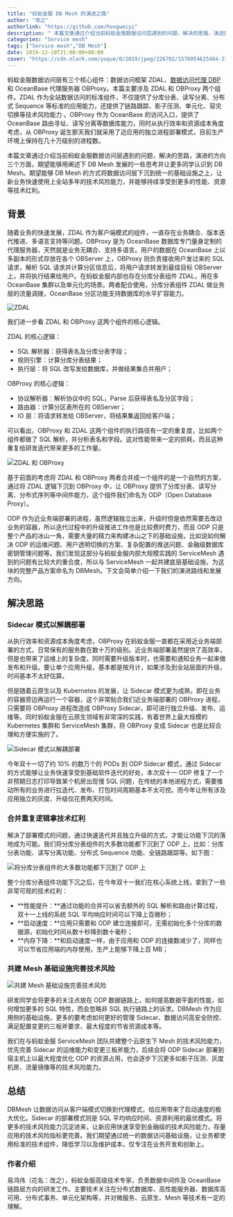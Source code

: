 ```yaml
---
title: "蚂蚁金服 DB Mesh 的演进之路"
author: "改之"
authorlink: "https://github.com/hongweiyi"
description: " 本篇文章通过介绍当前蚂蚁金服数据访问层遇到的问题，解决的思路，演进的方向三个方面，期望能够用阐述下 DB Mesh 发展的一些思考并让更多同学认识到 DB Mesh。"
categories: "Service mesh"
tags: ["Service mesh","DB Mesh"]
date: 2019-12-10T21:00:00+08:00
cover: "https://cdn.nlark.com/yuque/0/2019/jpeg/226702/1576054625484-31e903eb-08a5-4da6-8267-041b5dfaef8d.jpeg"
---
```


蚂蚁金服数据访问层有三个核心组件：数据访问框架 ZDAL、[数据访问代理 DBP](https://tech.antfin.com/docs/2/56297) 和 OceanBase 代理服务器 OBProxy。本篇主要涉及 ZDAL 和 OBProxy 两个组件。ZDAL 作为全站数据访问的标准组件，不仅提供了分库分表、读写分离、分布式 Sequence 等标准的应用能力，还提供了链路跟踪、影子压测、单元化、容灾切换等技术风险能力 。OBProxy 作为 OceanBase 的访问入口，提供了 OceanBase 路由寻址、读写分离等数据库能力，同时从执行效率和资源成本角度考虑，从 OBProxy 诞生那天我们就采用了近应用的独立进程部署模式，目前生产环境上保持在几十万级别的进程数。

本篇文章通过介绍当前蚂蚁金服数据访问层遇到的问题，解决的思路，演进的方向三个方面，期望能够用阐述下 DB Mesh 发展的一些思考并让更多同学认识到 DB Mesh。期望能够 DB Mesh 的方式将数据访问层下沉到统一的基础设施之上，让新业务快速使用上全站多年的技术风险能力，并能够持续享受到更多的性能、资源等技术红利。

## 背景

随着业务的快速发展，ZDAL 作为客户端模式的组件，一直存在业务耦合、版本迭代推进、多语言支持等问题。OBProxy 是为 OceanBase 数据库专门量身定制的代理服务器，天然就是业务无耦合、支持多语言。用户的数据在 OceanBase 上以多副本的形式存放在各个 OBServer 上，OBProxy 则负责接收用户发过来的 SQL 请求，解析 SQL 请求并计算分区信息后，将用户请求转发到最佳目标 OBServer 上，并将执行结果给用户。在蚂蚁金服内部也存在分库分表组件 ZDAL，用在多 OceanBase 集群以及单元化的场景。两者配合使用，分库分表组件 ZDAL 做业务层的流量调拨，OceanBase 分区功能支持数据库的水平扩容能力。

![ZDAL](https://cdn.nlark.com/yuque/0/2019/png/226702/1575957783747-470d1f88-8ac1-4763-8c06-06513f02cf9c.png)

我们进一步看 ZDAL 和 OBProxy 这两个组件的核心逻辑。

ZDAL 的核心逻辑：

- SQL 解析器：获得表名及分库分表字段；
- 规则引擎：计算分库分表结果；
- 执行层：将 SQL 改写发给数据库，并做结果集合并用户；

OBProxy 的核心逻辑：

- 协议解析器：解析协议中的 SQL，Parse 后获得表名及分区字段；
- 路由器：计算分区表所在的 OBServer；
- IO 层：将请求转发给 OBServer，将结果集返回给客户端；

可以看出，OBProxy 和 ZDAL 这两个组件的执行路径有一定的重复度，比如两个组件都做了 SQL 解析，并分析表名和字段。这对性能带来一定的损耗，而且这种重复给研发迭代带来更多的工作量。

![ZDAL 和 OBProxy](https://cdn.nlark.com/yuque/0/2019/png/226702/1575957783679-9ecd666a-9df4-4299-b36f-b58e76d393d9.png)    

基于前面的考虑将 ZDAL 和 OBProxy 两者合并成一个组件的是一个自然的方案，通过将 ZDAL 逻辑下沉到 OBProxy 中，让 OBProxy 提供了分库分表、读写分离、分布式序列等中间件能力，这个组件我们命名为 ODP（Open Database Proxy）。

ODP 作为近业务端部署的进程，虽然逻辑独立出来，升级时但是依然需要去改动业务的容器，所以迭代过程中的升级推进工作也是比较费时费力，而且 ODP 只是整个产品的冰山一角，需要大量的精力来构建冰山之下的基础设施，比如说如何解决 ODP  的运维问题、用户透明切换的方案、复杂配置的推送问题、金融级数据库密钥管理问题等。我们发现这部分与蚂蚁金服内部大规模实践的 ServiceMesh 遇到的问题有比较大的重合度，所以与 ServiceMesh 一起共建底层基础设施，为这块的完整产品方案命名为 DBMesh。下文会简单介绍一下我们的演进路线和发展方向。

## 解决思路

### Sidecar 模式以解耦部署

从执行效率和资源成本角度考虑，OBProxy 在蚂蚁金服一直都在采用近业务端部署的方式，日常保有的服务数在数十万的级别。近业务端部署虽然提供了高效率，但是也带来了运维上的复杂度，同时需要升级版本时，也需要和通知业务一起来做发布和升级。要让单个应用升级，基本都是按月计，如果涉及到全站层面的升级，时间基本不太好估算。

但是随着云原生以及 Kubernetes 的发展，让 Sidecar 模式更为成熟，即在业务的容器旁边再运行一个容器，这个非常贴合我们近业务端部署的 OBProxy 进程，只需要将 OBProxy 进程改造成 OBProxy Sidecar，即可进行独立升级、发布、运维等。同时蚂蚁金服在云原生领域有非常深的实践，有着世界上最大规模的 Kubernetes 集群和 ServiceMesh 集群，将 OBProxy 变成 Sidecar 也是比较合理和方便实施的了。

![Sidecar 模式以解耦部署](https://cdn.nlark.com/yuque/0/2019/png/226702/1575957783704-627503ec-aecf-4029-921a-503858ed0800.png)

今年双十一切了约 10% 的数万个的 PODs 到 ODP Sidecar 模式，通过 Sidecar 的方式能够让业务快速享受到基础软件迭代的好处，本次双十一 ODP 修复了一个非预期日志打印导致某个机房出现慢 SQL 问题，在传统的本地进程方式，需要推动所有的业务进行拉迭代、发布、打包时间周期基本不太可控。而今年让所有涉及应用独立的灰度、升级仅花费两天时间。

### 合并重复逻辑拿技术红利

解决了部署模式的问题，通过快速迭代并且独立升级的方式，才能让功能下沉的落地成为可能。我们将分库分表组件的大多数功能都下沉到了 ODP 上，比如：分库分表功能、读写分离功能、分布式 Sequence 功能、全链路跟踪等。如下图：

![将分库分表组件的大多数功能都下沉到了 ODP 上](https://cdn.nlark.com/yuque/0/2019/png/226702/1575957783662-99a82553-b468-488b-838f-0a82302fa214.png)

整个分库分表组件功能下沉之后，在今年双十一我们在核心系统上线，拿到了一些非常可观的技术红利：

- **性能提升：**通过功能的合并可以省去额外的 SQL 解析和路由计算过程，双十一上线的系统 SQL 平均响应时间可以下降上百微秒；
- **启动速度：**应用只需要和 ODP 建立连接即可，无需初始化多个分库的数据源，初始化时间从数十秒降到数十毫秒；
- **内存下降：**和启动速度一样，由于应用和 ODP 的连接数减少了，同样也可以节省应用端的内存使用，生产上能够下降上百 MB；

### 共建 Mesh 基础设施完善技术风险

![共建 Mesh 基础设施完善技术风险](https://cdn.nlark.com/yuque/0/2019/png/226702/1575957783741-a073cce0-e931-4c0f-828f-c088626577cd.png)

研发同学会将更多的关注点放在 ODP 数据链路上，如何提高数据平面的性能，如何增加更多的 SQL 特性，而会忽略非 SQL 执行链路上的诉求。DBMesh 作为应用侧的基础设施，更多的要考虑如何更好的管理 Sidecar、数据访问高安全防控、满足配置变更的三板斧要求、最大程度的节省资源成本等。

我们在与蚂蚁金服 ServiceMesh 团队共建整个云原生下 Mesh 的技术风险能力，优先完善 Sidecar 的运维能力和变更三板斧能力，后续会将 ODP Sidecar 部署到宿主机上以最大程度优化 ODP 的资源占用，也会逐步下沉更多如影子压测、灰度机房、流量镜像等的技术风险能力。

## 总结

DBMesh 让数据访问从客户端模式切换到代理模式，给应用带来了启动速度的极大优化。Sidecar 的部署模式则是 SQL 平均响应时间、资源利用的最优模式。将更多的技术风险能力沉淀进来，让新应用快速享受到金融级的技术风险能力，存量应用的技术风险指标更完善。我们期望通过统一的数据访问基础设施，让业务都使用标准的技术组件，降低学习以及维护成本，仅专注在业务开发和创新上。

### 作者介绍

易鸿伟（花名：改之），蚂蚁金服高级技术专家，负责数据中间件及 OceanBase 链路层方向的研发工作。主要技术关注在分布式数据库、高性能服务器、数据库高可用、分布式事务、单元化架构等，并对微服务、云原生、Mesh 等技术有一定的理解。